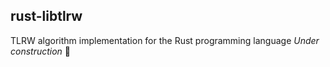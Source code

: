 ## rust-libtlrw
TLRW algorithm implementation for the Rust programming language
*Under construction*
:dolls:

